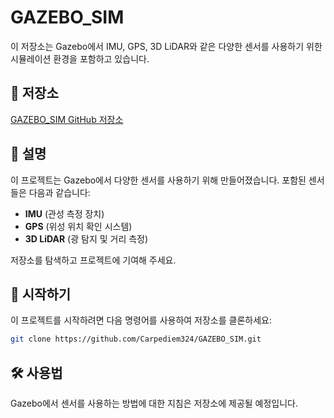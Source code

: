 # GAZEBO_SIM

이 저장소는 Gazebo에서 IMU, GPS, 3D LiDAR와 같은 다양한 센서를 사용하기 위한 시뮬레이션 환경을 포함하고 있습니다.

## 📂 저장소

[GAZEBO_SIM GitHub 저장소](https://github.com/Carpediem324/GAZEBO_SIM.git)

## 📜 설명

이 프로젝트는 Gazebo에서 다양한 센서를 사용하기 위해 만들어졌습니다. 포함된 센서들은 다음과 같습니다:
- **IMU** (관성 측정 장치)
- **GPS** (위성 위치 확인 시스템)
- **3D LiDAR** (광 탐지 및 거리 측정)

저장소를 탐색하고 프로젝트에 기여해 주세요.

## 🚀 시작하기

이 프로젝트를 시작하려면 다음 명령어를 사용하여 저장소를 클론하세요:

```bash
git clone https://github.com/Carpediem324/GAZEBO_SIM.git
```

## 🛠 사용법

Gazebo에서 센서를 사용하는 방법에 대한 지침은 저장소에 제공될 예정입니다.

